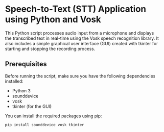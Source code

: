 # Speech-to-Text (STT) Application using Python and Vosk

This Python script processes audio input from a microphone and displays the transcribed text in real-time using the Vosk speech recognition library. It also includes a simple graphical user interface (GUI) created with tkinter for starting and stopping the recording process.

## Prerequisites

Before running the script, make sure you have the following dependencies installed:

- Python 3
- sounddevice
- vosk
- tkinter (for the GUI)

You can install the required packages using pip:

```bash
pip install sounddevice vosk tkinter
